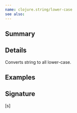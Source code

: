 ```yaml
---
name: clojure.string/lower-case
see also:
---
```


## Summary

## Details

Converts string to all lower-case.

## Examples

## Signature
[s]
